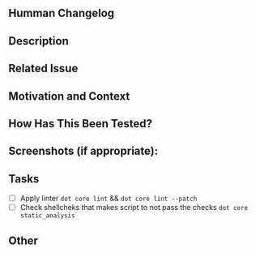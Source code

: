 <!---
Please use English as main language
Provide a general summary of your changes in the Title above
Use prefix by type of change:
- [Feature]
- [Fix]
- [Doc]
Also add [HELP NEEDED] before if you need some∩ help.
Add also [WIP] before every other prefix if you have task to do or you have proposed task (because work in a team or you desire some help).
-->

## Humman Changelog
<!--
Provide a human changelog (does not need to be as your commits) with the changes you made, example:
- Fix: Issue #83
- Feature: Added new cool stuff...
--->

## Description
<!--- Describe your changes -->

## Related Issue
<!--- If suggesting a new feature or change and was discussed it firs. Add here the link to the issue or discussion. -->
<!--- If fixing a bug, there should be an issue describing it with steps to reproduce -->
<!--- Please link to the issue here: -->

## Motivation and Context
<!--- Why is this change required? What problem does it solve? -->

## How Has This Been Tested?
<!--- Please describe in detail how you tested your changes. -->
<!--- Include details of your testing environment, and the tests you ran to (a lot of details are only required when is a breaking change or ) -->
<!--- Please if you haven't tested please, mark this PR as draft and do some tests. If you need help, just ask for it --->

## Screenshots (if appropriate):

## Tasks
<!---
Only for large PRs and when you have multiple stuff to do. Use this only if this is a WIP (Work In Progress) PR.
Delete if your PR is ready when you create the PR.
 --->
- [ ] Apply linter `dot core lint` && `dot core lint --patch`
- [ ] Check shellcheks that makes script to not pass the checks `dot core static_analysis`

 ## Other
<!--- If you want to add something add it here --->
